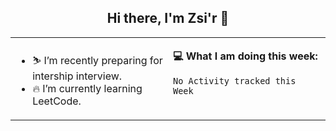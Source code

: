 <h2 align="center"> Hi there, I'm Zsi'r 👋 </h2>

<table>
    <tr>
        <td valign="center" width="50%">
            <ul>
                <li> ⛷️ I’m recently preparing for intership interview.</li>
                <li> 🔥 I’m currently learning LeetCode.</li>
            </ul>
        </td>
       <td valign="top" width="50%">

**💻 What I am doing this week:**

<!--START_SECTION:waka-->
```text
No Activity tracked this Week
```
<!--END_SECTION:waka-->
</td></tr>
</table>
